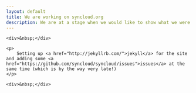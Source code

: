 ```yaml
---
layout: default
title: We are working on syncloud.org
description: We are at a stage when we would like to show what we were working on for the last year to the wider audience.
---
```


<div class="container_12" style="height: 500px">

    <div>&nbsp;</div>

    <p>
        Setting up <a href="http://jekyllrb.com/">jekyll</a> for the site and adding some <a href="https://github.com/syncloud/syncloud/issues">issues</a> at the same time (which is by the way very late!)
    </p>

    <div>&nbsp;</div>

</div>